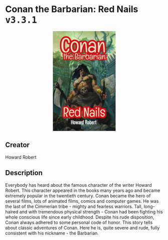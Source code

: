
# Conan the Barbarian: Red Nails <kbd>v3.3.1</kbd>

<center>
  <img src="./cover-1024.jpg"/>
</center>

## Creator
Howard Robert

## Description
Everybody has heard about the famous character of the writer Howard Robert. This character appeared in the books many years ago and became extremely popular in the twentieth century. Conan became the hero of several films, lots of animated films, comics and computer games. He was the last of the Cimmerian tribe - mighty and fearless warriors. Tall, long-haired and with tremendous physical strength - Conan had been fighting his whole conscious life since early childhood. Despite his rude disposition, Conan always adhered to some personal code of honor. This story tells about classic adventures of Conan. Here he is, quite severe and rude, fully consistent with his nickname - the Barbarian. 
